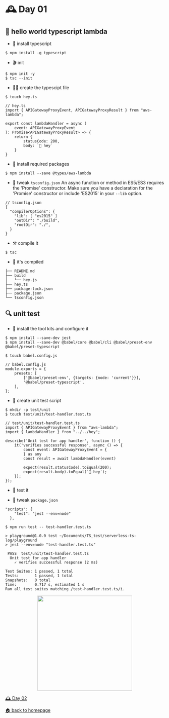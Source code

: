 
# 🕰️ Day 01 

## 👋 hello world typescript lambda

- 🍺 install typescript
```
$ npm install -g typescript
```

- 🎬 init 
```
$ npm init -y
$ tsc --init
```

- ✍🏻 create the typescipt file
```
$ touch hey.ts

// hey.ts
import { APIGatewayProxyEvent, APIGatewayProxyResult } from "aws-lambda";

export const lambdaHandler = async (
    event: APIGatewayProxyEvent
): Promise<APIGatewayProxyResult> => {
    return {
        statusCode: 200,
        body: `👋 hey`
    }
}
```

- 🍺 install required packages
```
$ npm install --save @types/aws-lambda
```

- 🔧 tweak `tsconfig.json`
An async function or method in ES5/ES3 requires the 'Promise' constructor. Make sure you have a declaration for the 'Promise' constructor or include 'ES2015' in your `--lib` option.
```
// tsconfig.json
{
  "compilerOptions": {
    "lib": [ "es2015" ]
    "outDir": "./build",
    "rootDir": "./",
  }
}
```

- ⚒️ compile it
```
$ tsc
```

- 🥳 it's compiled 
```
├── README.md
├── build
│   └── hey.js
├── hey.ts
├── package-lock.json
├── package.json
└── tsconfig.json
```

## 🔍 unit test

- 🍺 install the tool kits and configure it
```
$ npm install --save-dev jest
$ npm install --save-dev @babel/core @babel/cli @babel/preset-env @babel/preset-typescript
``` 
```
$ touch babel.config.js

// babel.config.js
module.exports = {
    presets: [
        ['@babel/preset-env', {targets: {node: 'current'}}],
        '@babel/preset-typescript',
    ],
};
```

- 🧪 create unit test script
```
$ mkdir -p test/unit
$ touch test/unit/test-handler.test.ts

// test/unit/test-handler.test.ts
import { APIGatewayProxyEvent } from "aws-lambda";
import { lambdaHandler } from "../../hey";

describe('Unit test for app handler', function () {
    it('verifies successful response', async () => {
        const event: APIGatewayProxyEvent = {
        } as any
        const result = await lambdaHandler(event)

        expect(result.statusCode).toEqual(200);
        expect(result.body).toEqual(`👋 hey`);
    });
});
```

- 🦾 test it

- 🔧 tweak `package.json`
```
"scripts": {
    "test": "jest --env=node"
  },
```
```
$ npm run test -- test-handler.test.ts

> playground@1.0.0 test ~/Documents/TS_test/serverless-ts-log/playground
> jest --env=node "test-handler.test.ts"

 PASS  test/unit/test-handler.test.ts
  Unit test for app handler
    ✓ verifies successful response (2 ms)

Test Suites: 1 passed, 1 total
Tests:       1 passed, 1 total
Snapshots:   0 total
Time:        0.717 s, estimated 1 s
Ran all test suites matching /test-handler.test.ts/i.
```
<p align="center">
  <img width=300 src="https://media.giphy.com/media/j4FjeSKl2nn5R89cmi/giphy.gif">
</p>

[🕰️ Day 02](../day-02)

[🏠 back to homepage](https://github.com/applegreengrape/serverless-ts-log)